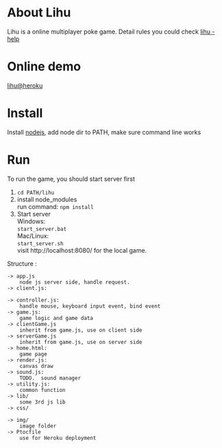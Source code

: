 # About Lihu
Lihu is a online multiplayer poke game. Detail rules you could check [lihu - help](http://lihu.herokuapp.com/help.htm)

# Online demo
[lihu@heroku](http://lihu.herokuapp.com/)

# Install
Install [nodejs](http://nodejs.org/), add node dir to PATH, make sure command line works

# Run
To run the game, you should start server first

1. `cd PATH/lihu`  
2. install node_modules  
run command: `npm install`  
3. Start server  
Windows:  
`start_server.bat`    
Mac/Linux:  
`start_server.sh`  
visit http://localhost:8080/ for the local game.

Structure :

	-> app.js
		node js server side, handle request.
	-> client.js:

	-> controller.js:
		handle mouse, keyboard input event, bind event
	-> game.js:
		game logic and game data
	-> clientGame.js
		inherit from game.js, use on client side
	-> serverGame.js
		inherit from game.js, use on server side
	-> home.html:
		game page
	-> render.js:
		canvas draw
	-> sound.js:
		TODO.  sound manager
	-> utility.js:
		common function
	-> lib/
		some 3rd js lib
	-> css/

	-> img/
		image folder
	-> Ptocfile
		use for Heroku deployment



